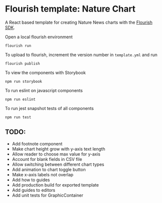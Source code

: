 # Flourish template: Nature Chart

A React based template for creating Nature News charts with the [Flourish SDK](https://www.npmjs.com/package/@flourish/sdk).

Open a local flourish environment

	flourish run

To upload to flourish, increment the version number in `template.yml` and run

	flourish publish

To view the components with Storybook 

	npm run storybook

To run eslint on javascript components 

	npm run eslint

To run jest snapshot tests of all components 

	npm run test

## TODO:
- Add footnote component
- Make chart height grow with y-axis text length
- Allow reader to choose max value for y-axis
- Account for blank fields in CSV file
- Allow switching between different chart types
- Add animation to chart toggle button
- Make x-axis labels not overlap
- Add how to guides
- Add production build for exported template
- Add guides to editors
- Add unit tests for GraphicContainer

